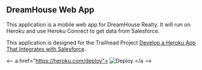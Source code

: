 DreamHouse Web App
------------------

This application is a mobile web app for DreamHouse Realty. It will run on Heroku and use Heroku Connect to get data from Salesforce.

This application is designed for the Trailhead Project [Develop a Heroku App That Integrates with Salesforce](https://trailhead.salesforce.com/content/learn/projects/develop-heroku-applications).

<-- a href="https://heroku.com/deploy">
  <img src="https://www.herokucdn.com/deploy/button.svg" alt="Deploy">
</a -->
